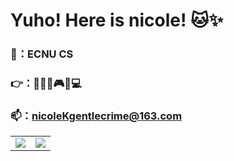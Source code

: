 # Yuho! Here is nicole! 🐱✨

###  🏫：ECNU CS
###  👉：🎹🎥📓🎮📼💻
###  📫：nicoleKgentlecrime@163.com



<table><tr>
<td><img src="https://github-readme-stats.vercel.app/api?username=nicolekk15&show_icons=true&theme=transparent" border=0 ></td>
<td><img src="https://wakatime.com/share/@590b780c-5f56-49e9-8aa5-c23c2ba45fea/9a65fe50-04c9-43ad-bd06-612e8343ab92.svg"  border=0></td>
</tr></table>

<!--
**nicolekk15/nicolekk15** is a ✨ _special_ ✨ repository because its `README.md` (this file) appears on your GitHub profile.

Here are some ideas to get you started:

- 🔭 I’m currently working on ...
- 🌱 I’m currently learning ...
- 👯 I’m looking to collaborate on ...
- 🤔 I’m looking for help with ...
- 💬 Ask me about ...
- 📫 How to reach me: ...
- 😄 Pronouns: ...
- ⚡ Fun fact: ...
-->
